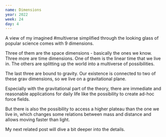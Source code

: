 ```yaml
---
name: Dimensions
year: 2022
week: 24
day: 4
---
```


A view of my imagined #multiverse simplified through the looking glass of
popular science comes with 9 dimensions.

Three of them are the space dimensions - basically the ones we know. Three more
are time dimensions. One of them is the linear time that we live in. The others
are splitting up the world into a multiverse of possibilities.

The last three are bound to gravity. Our existence is connected to two of these
grav dimensions, so we live on a gravitational plane.

Especially with the gravitational part of the theory, there are immediate and
reasonable applications for daily life like the possibility to create ad-hoc
force fields.

But there is also the possibility to access a higher plateau than the one we
live in, which changes some relations between mass and distance and allows
moving faster than light.

My next related post will dive a bit deeper into the details.
